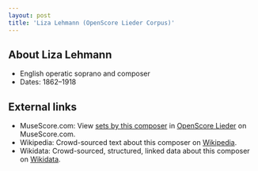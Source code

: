 ```yaml
---
layout: post
title: 'Liza Lehmann (OpenScore Lieder Corpus)'
---
```


## About Liza Lehmann

- English operatic soprano and composer
- Dates: 1862–1918

## External links

- MuseScore.com: View [sets by this composer] in [OpenScore Lieder] on MuseScore.com.
- Wikipedia: Crowd-sourced text about this composer on [Wikipedia].
- Wikidata: Crowd-sourced, structured, linked data about this composer on [Wikidata].

[Wikipedia]: https://en.wikipedia.org/wiki/Liza_Lehmann
[Wikidata]: https://www.wikidata.org/wiki/Q4887488
[sets by this composer]: https://musescore.com/openscore-lieder-corpus/sets?order=title&text=Lehmann,+Liza
[OpenScore Lieder]: https://musescore.com/openscore-lieder-corpus

